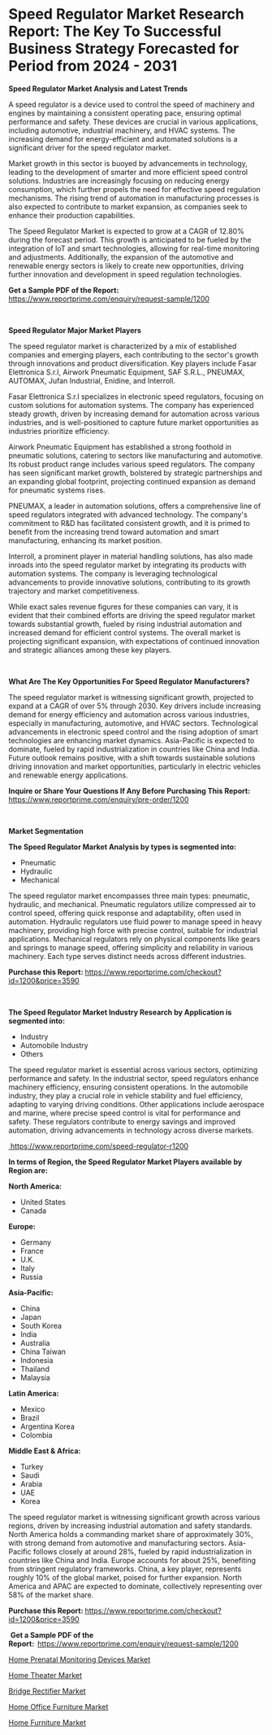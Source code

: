 <p><h1>Speed Regulator Market Research Report: The Key To Successful Business Strategy Forecasted for Period from 2024 - 2031</h1></p><p><strong>Speed Regulator Market Analysis and Latest Trends</strong></p>
<p><p>A speed regulator is a device used to control the speed of machinery and engines by maintaining a consistent operating pace, ensuring optimal performance and safety. These devices are crucial in various applications, including automotive, industrial machinery, and HVAC systems. The increasing demand for energy-efficient and automated solutions is a significant driver for the speed regulator market.</p><p>Market growth in this sector is buoyed by advancements in technology, leading to the development of smarter and more efficient speed control solutions. Industries are increasingly focusing on reducing energy consumption, which further propels the need for effective speed regulation mechanisms. The rising trend of automation in manufacturing processes is also expected to contribute to market expansion, as companies seek to enhance their production capabilities.</p><p>The Speed Regulator Market is expected to grow at a CAGR of 12.80% during the forecast period. This growth is anticipated to be fueled by the integration of IoT and smart technologies, allowing for real-time monitoring and adjustments. Additionally, the expansion of the automotive and renewable energy sectors is likely to create new opportunities, driving further innovation and development in speed regulation technologies.</p></p>
<p><strong>Get a Sample PDF of the Report:&nbsp;</strong> <a href="https://www.reportprime.com/enquiry/request-sample/1200?utm_campaign=1898&utm_medium=2&utm_source=Github&utm_content=ia&utm_term=24122024&utm_id=speed-regulator">https://www.reportprime.com/enquiry/request-sample/1200</a></p>
<p>&nbsp;</p>
<p><strong>Speed Regulator Major Market Players</strong></p>
<p><p>The speed regulator market is characterized by a mix of established companies and emerging players, each contributing to the sector's growth through innovations and product diversification. Key players include Fasar Elettronica S.r.l, Airwork Pneumatic Equipment, SAF S.R.L., PNEUMAX, AUTOMAX, Jufan Industrial, Enidine, and Interroll.</p><p>Fasar Elettronica S.r.l specializes in electronic speed regulators, focusing on custom solutions for automation systems. The company has experienced steady growth, driven by increasing demand for automation across various industries, and is well-positioned to capture future market opportunities as industries prioritize efficiency.</p><p>Airwork Pneumatic Equipment has established a strong foothold in pneumatic solutions, catering to sectors like manufacturing and automotive. Its robust product range includes various speed regulators. The company has seen significant market growth, bolstered by strategic partnerships and an expanding global footprint, projecting continued expansion as demand for pneumatic systems rises.</p><p>PNEUMAX, a leader in automation solutions, offers a comprehensive line of speed regulators integrated with advanced technology. The company's commitment to R&D has facilitated consistent growth, and it is primed to benefit from the increasing trend toward automation and smart manufacturing, enhancing its market position.</p><p>Interroll, a prominent player in material handling solutions, has also made inroads into the speed regulator market by integrating its products with automation systems. The company is leveraging technological advancements to provide innovative solutions, contributing to its growth trajectory and market competitiveness.</p><p>While exact sales revenue figures for these companies can vary, it is evident that their combined efforts are driving the speed regulator market towards substantial growth, fueled by rising industrial automation and increased demand for efficient control systems. The overall market is projecting significant expansion, with expectations of continued innovation and strategic alliances among these key players.</p></p>
<p>&nbsp;</p>
<p><strong>What Are The Key Opportunities For Speed Regulator Manufacturers?</strong></p>
<p><p>The speed regulator market is witnessing significant growth, projected to expand at a CAGR of over 5% through 2030. Key drivers include increasing demand for energy efficiency and automation across various industries, especially in manufacturing, automotive, and HVAC sectors. Technological advancements in electronic speed control and the rising adoption of smart technologies are enhancing market dynamics. Asia-Pacific is expected to dominate, fueled by rapid industrialization in countries like China and India. Future outlook remains positive, with a shift towards sustainable solutions driving innovation and market opportunities, particularly in electric vehicles and renewable energy applications.</p></p>
<p><strong>Inquire or Share Your Questions If Any Before Purchasing This Report:</strong> <a href="https://www.reportprime.com/enquiry/pre-order/1200?utm_campaign=1898&utm_medium=2&utm_source=Github&utm_content=ia&utm_term=24122024&utm_id=speed-regulator">https://www.reportprime.com/enquiry/pre-order/1200</a></p>
<p>&nbsp;</p>
<p><strong>Market Segmentation</strong></p>
<p><strong>The Speed Regulator Market Analysis by types is segmented into:</strong></p>
<p><ul><li>Pneumatic</li><li>Hydraulic</li><li>Mechanical</li></ul></p>
<p><p>The speed regulator market encompasses three main types: pneumatic, hydraulic, and mechanical. Pneumatic regulators utilize compressed air to control speed, offering quick response and adaptability, often used in automation. Hydraulic regulators use fluid power to manage speed in heavy machinery, providing high force with precise control, suitable for industrial applications. Mechanical regulators rely on physical components like gears and springs to manage speed, offering simplicity and reliability in various machinery. Each type serves distinct needs across different industries.</p></p>
<p><strong>Purchase this Report:&nbsp;</strong><a href="https://www.reportprime.com/checkout?id=1200&price=3590&utm_campaign=1898&utm_medium=2&utm_source=Github&utm_content=ia&utm_term=24122024&utm_id=speed-regulator">https://www.reportprime.com/checkout?id=1200&price=3590</a></p>
<p>&nbsp;</p>
<p><strong>The Speed Regulator Market Industry Research by Application is segmented into:</strong></p>
<p><ul><li>Industry</li><li>Automobile Industry</li><li>Others</li></ul></p>
<p><p>The speed regulator market is essential across various sectors, optimizing performance and safety. In the industrial sector, speed regulators enhance machinery efficiency, ensuring consistent operations. In the automobile industry, they play a crucial role in vehicle stability and fuel efficiency, adapting to varying driving conditions. Other applications include aerospace and marine, where precise speed control is vital for performance and safety. These regulators contribute to energy savings and improved automation, driving advancements in technology across diverse markets.</p></p>
<p><a href="https://www.reportprime.com/speed-regulator-r1200?utm_campaign=1898&utm_medium=2&utm_source=Github&utm_content=ia&utm_term=24122024&utm_id=speed-regulator">&nbsp;https://www.reportprime.com/speed-regulator-r1200</a></p>
<p><strong>In terms of Region, the Speed Regulator Market Players available by Region are:</strong></p>
<p>
    <p> <strong> North America: </strong>
        <ul>
            <li>United States</li>
            <li>Canada</li>
        </ul>
        </p> 
    <p> <strong> Europe: </strong>
        <ul>
            <li>Germany</li>
            <li>France</li>
            <li>U.K.</li>
            <li>Italy</li>
            <li>Russia</li>
        </ul>
        </p> 
    <p> <strong> Asia-Pacific: </strong>
        <ul>
            <li>China</li>
            <li>Japan</li>
            <li>South Korea</li>
            <li>India</li>
            <li>Australia</li>
            <li>China Taiwan</li>
            <li>Indonesia</li>
            <li>Thailand</li>
            <li>Malaysia</li>
        </ul>
        </p> 
    <p> <strong> Latin America: </strong>
        <ul>
            <li>Mexico</li>
            <li>Brazil</li>
            <li>Argentina Korea</li>
            <li>Colombia</li>
        </ul>
        </p> 
    <p> <strong> Middle East & Africa: </strong>
        <ul>
            <li>Turkey</li>
            <li>Saudi</li>
            <li>Arabia</li>
            <li>UAE</li>
            <li>Korea</li>
        </ul>
    </p>
    </p>
<p><p>The speed regulator market is witnessing significant growth across various regions, driven by increasing industrial automation and safety standards. North America holds a commanding market share of approximately 30%, with strong demand from automotive and manufacturing sectors. Asia-Pacific follows closely at around 28%, fueled by rapid industrialization in countries like China and India. Europe accounts for about 25%, benefiting from stringent regulatory frameworks. China, a key player, represents roughly 10% of the global market, poised for further expansion. North America and APAC are expected to dominate, collectively representing over 58% of the market share.</p></p>
<p><strong>Purchase this Report: </strong><a href="https://www.reportprime.com/checkout?id=1200&price=3590&utm_campaign=1898&utm_medium=2&utm_source=Github&utm_content=ia&utm_term=24122024&utm_id=speed-regulator">https://www.reportprime.com/checkout?id=1200&price=3590</a></p>
<p>&nbsp;<strong>Get a Sample PDF of the Report:&nbsp;&nbsp;</strong><a href="https://www.reportprime.com/enquiry/request-sample/1200?utm_campaign=1898&utm_medium=2&utm_source=Github&utm_content=ia&utm_term=24122024&utm_id=speed-regulator">https://www.reportprime.com/enquiry/request-sample/1200</a></p>
<p><strong></strong></p>
<p><p><a href="https://www.linkedin.com/pulse/projecting-growth-trajectory-home-prenatal-monitoring-hw5fc?utm_campaign=1898&utm_medium=2&utm_source=Github&utm_content=ia&utm_term=24122024&utm_id=speed-regulator">Home Prenatal Monitoring Devices Market</a></p><p><a href="https://www.linkedin.com/pulse/fore-clarion-insight-j6xzf?utm_campaign=1898&utm_medium=2&utm_source=Github&utm_content=ia&utm_term=24122024&utm_id=speed-regulator">Home Theater Market</a></p><p><a href="https://github.com/Chiragrp22/Market-Research-Report-List-6/blob/main/bridge-rectifier-market.md?utm_campaign=1898&utm_medium=2&utm_source=Github&utm_content=ia&utm_term=24122024&utm_id=speed-regulator">Bridge Rectifier Market</a></p><p><a href="https://www.linkedin.com/pulse/market-trends-home-office-furniture-industry-size-share-projected-a9g3f?utm_campaign=1898&utm_medium=2&utm_source=Github&utm_content=ia&utm_term=24122024&utm_id=speed-regulator">Home Office Furniture Market</a></p><p><a href="https://www.linkedin.com/pulse/home-furniture-market-analysis-historical-data-future-prospects-tyyzf?utm_campaign=1898&utm_medium=2&utm_source=Github&utm_content=ia&utm_term=24122024&utm_id=speed-regulator">Home Furniture Market</a></p></p>